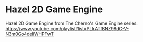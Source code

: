 # Hazel 2D Game Engine
Hazel 2D Game Engine from The Cherno's Game Engine series: https://www.youtube.com/playlist?list=PLlrATfBNZ98dC-V-N3m0Go4deliWHPFwT
